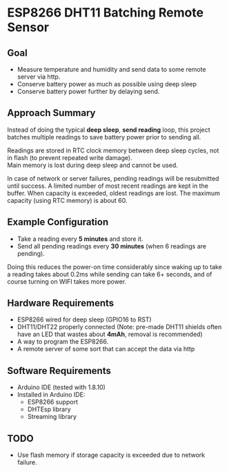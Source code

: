 # ESP8266 DHT11 Batching Remote Sensor

## Goal
* Measure temperature and humidity and send data to some remote server via http.
* Conserve battery power as much as possible using deep sleep
* Conserve battery power further by delaying send.

## Approach Summary
Instead of doing the typical **deep sleep**, **send reading** loop, this project batches multiple readings
 to save battery power prior to sending all.  
 
 Readings are stored in RTC clock memory between deep sleep cycles,
 not in flash (to prevent repeated write damage).  
 Main memory is lost during deep sleep and cannot be used.
 
 In case of network or server failures, pending readings will be resubmitted until success. A limited number of most recent readings are kept in the buffer. 
 When capacity is exceeded, oldest readings are lost.  The maximum capacity (using RTC memory) is about 60.
 
## Example Configuration

* Take a reading every **5 minutes** and store it.
* Send all pending readings every **30 minutes** (when 6 readings are pending).

Doing this reduces the power-on time considerably since waking up to take a reading takes about 0.2ms while sending can take 6+ seconds,
and of course turning on WIFI takes more power.
 
## Hardware Requirements

* ESP8266 wired for deep sleep (GPIO16 to RST)
* DHT11/DHT22 properly connected (Note: pre-made DHT11 shields often have an LED that wastes about **4mAh**, removal is recommended)
* A way to program the ESP8266.
* A remote server of some sort that can accept the data via http

## Software Requirements

* Arduino IDE (tested with 1.8.10)
* Installed in Arduino IDE:
    * ESP8266 support 
    * DHTEsp library 
    * Streaming library
    

## TODO

* Use flash memory if storage capacity is exceeded due to network failure.